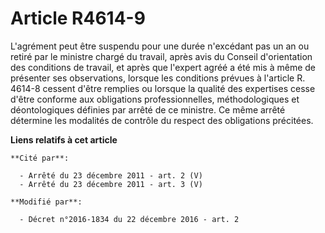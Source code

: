 # Article R4614-9

L'agrément peut être suspendu pour une durée n'excédant pas un an ou retiré par le ministre chargé du travail, après avis du
Conseil d'orientation des conditions de travail, et après que l'expert agréé a été mis à même de présenter ses observations,
lorsque les conditions prévues à l'article R. 4614-8 cessent d'être remplies ou lorsque la qualité des expertises cesse
d'être conforme aux obligations professionnelles, méthodologiques et déontologiques définies par arrêté de ce ministre. Ce
même arrêté détermine les modalités de contrôle du respect des obligations précitées.

**Liens relatifs à cet article**

	**Cité par**:

	  - Arrêté du 23 décembre 2011 - art. 2 (V)
	  - Arrêté du 23 décembre 2011 - art. 3 (V)

	**Modifié par**:

	  - Décret n°2016-1834 du 22 décembre 2016 - art. 2

